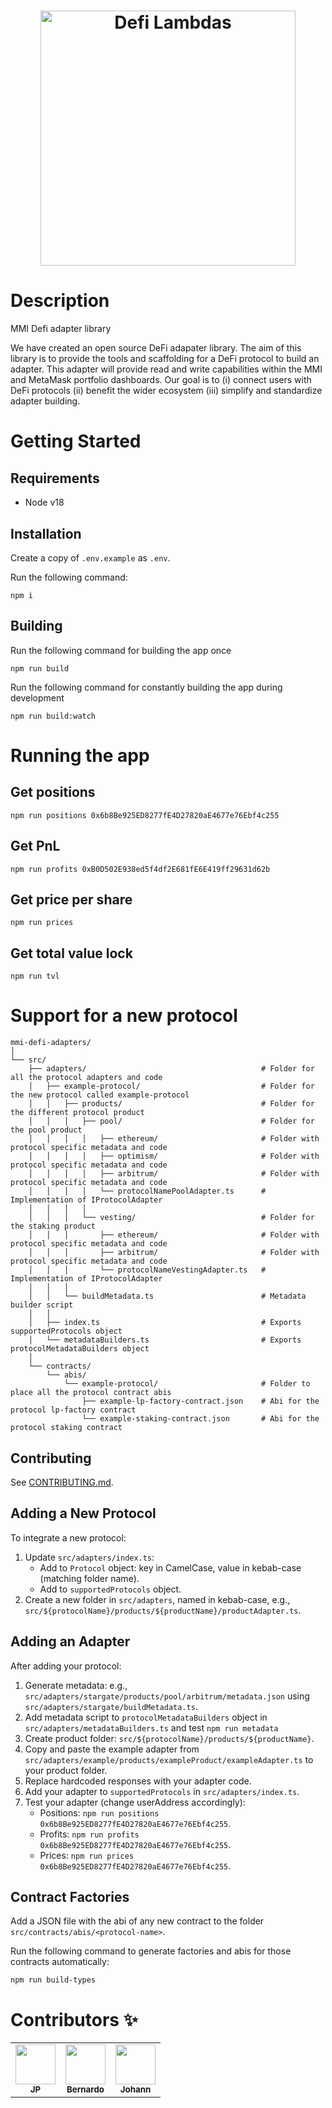 <h1 align="center" style="border-bottom: none">
    <b>
        <a href="https://images.ctfassets.net/9sy2a0egs6zh/2XUXAYxxFFVjPlZABUoiLg/d0ff82237d3e5d9bd1097a98e0754453/MMI-icon.svg">
            <img alt="Defi Lambdas" width="408px" src="https://images.ctfassets.net/9sy2a0egs6zh/2XUXAYxxFFVjPlZABUoiLg/d0ff82237d3e5d9bd1097a98e0754453/MMI-icon.svg" />
        </a><br>
    </b>
</h1>

# Description

MMI Defi adapter library

We have created an open source DeFi adapater library. The aim of this library is to provide the tools and scaffolding for a DeFi protocol to build an adapter. This adapter will provide read and write capabilities within the MMI and MetaMask portfolio dashboards.
Our goal is to (i) connect users with DeFi protocols (ii) benefit the wider ecosystem (iii) simplify and standardize adapter building.

# Getting Started

## Requirements

- Node v18

## Installation

Create a copy of `.env.example` as `.env`.

Run the following command:

```
npm i
```

## Building

Run the following command for building the app once

```
npm run build
```

Run the following command for constantly building the app during development

```
npm run build:watch
```

# Running the app

## Get positions

```
npm run positions 0x6b8Be925ED8277fE4D27820aE4677e76Ebf4c255
```

## Get PnL

```
npm run profits 0xB0D502E938ed5f4df2E681fE6E419ff29631d62b
```

## Get price per share

```
npm run prices
```

## Get total value lock

```
npm run tvl
```

# Support for a new protocol

```
mmi-defi-adapters/
│
└── src/
    ├── adapters/                                       # Folder for all the protocol adapters and code
    │   ├── example-protocol/                           # Folder for the new protocol called example-protocol
    │   │   ├── products/                               # Folder for the different protocol product
    │   │   │   ├── pool/                               # Folder for the pool product
    │   │   │   │   ├── ethereum/                       # Folder with protocol specific metadata and code
    │   │   │   │   ├── optimism/                       # Folder with protocol specific metadata and code
    │   │   │   │   ├── arbitrum/                       # Folder with protocol specific metadata and code
    │   │   │   │   └── protocolNamePoolAdapter.ts      # Implementation of IProtocolAdapter
    │   │   │   │
    │   │   │   └── vesting/                            # Folder for the staking product
    │   │   │       ├── ethereum/                       # Folder with protocol specific metadata and code
    │   │   │       ├── arbitrum/                       # Folder with protocol specific metadata and code
    │   │   │       └── protocolNameVestingAdapter.ts   # Implementation of IProtocolAdapter
    │   │   │
    │   │   └── buildMetadata.ts                        # Metadata builder script
    │   │
    │   ├── index.ts                                    # Exports supportedProtocols object
    │   └── metadataBuilders.ts                         # Exports protocolMetadataBuilders object
    │
    └── contracts/
        └── abis/
            └── example-protocol/                       # Folder to place all the protocol contract abis
                ├── example-lp-factory-contract.json    # Abi for the protocol lp-factory contract
                └── example-staking-contract.json       # Abi for the protocol staking contract
```

## Contributing

See [CONTRIBUTING.md](CONTRIBUTING.md).

## Adding a New Protocol

To integrate a new protocol:

1. Update `src/adapters/index.ts`:
   - Add to `Protocol` object: key in CamelCase, value in kebab-case (matching folder name).
   - Add to `supportedProtocols` object.
2. Create a new folder in `src/adapters`, named in kebab-case, e.g., `src/${protocolName}/products/${productName}/productAdapter.ts`.

## Adding an Adapter

After adding your protocol:

1. Generate metadata: e.g., `src/adapters/stargate/products/pool/arbitrum/metadata.json` using `src/adapters/stargate/buildMetadata.ts`.
2. Add metadata script to `protocolMetadataBuilders` object in `src/adapters/metadataBuilders.ts` and test `npm run metadata`
3. Create product folder: `src/${protocolName}/products/${productName}`.
4. Copy and paste the example adapter from `src/adapters/example/products/exampleProduct/exampleAdapter.ts` to your product folder.
5. Replace hardcoded responses with your adapter code.
6. Add your adapter to `supportedProtocols` in `src/adapters/index.ts`.
7. Test your adapter (change userAddress accordingly):
   - Positions: `npm run positions 0x6b8Be925ED8277fE4D27820aE4677e76Ebf4c255`.
   - Profits: `npm run profits 0x6b8Be925ED8277fE4D27820aE4677e76Ebf4c255`.
   - Prices: `npm run prices 0x6b8Be925ED8277fE4D27820aE4677e76Ebf4c255`.

## Contract Factories

Add a JSON file with the abi of any new contract to the folder `src/contracts/abis/<protocol-name>`.

Run the following command to generate factories and abis for those contracts automatically:

```
npm run build-types
```

# Contributors ✨

<table>
  <tr>
    <td align="center"><img src="https://avatars.githubusercontent.com/u/32621022?v=4" width="64px;" alt=""/><br /><sub><b>JP</b></td>
    <td align="center"><img src="https://avatars.githubusercontent.com/u/1970725?v=4" width="64px;" alt=""/><br /><sub><b>Bernardo</b></td>
    <td align="center"><img src="https://avatars.githubusercontent.com/u/78349297?v=4" width="64px;" alt=""/><br /><sub><b>Johann</b></td>
  </tr>
</table>
